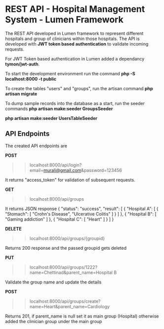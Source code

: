 # REST API - Hospital Management System - Lumen Framework

The REST API developed in Lumen framework to represent different hospitals and group of clinicians within those hospitals. The API is developed with **JWT token based authentication** to validate incoming requests. 

For JWT Token based authentication in Lumen added a dependancy **tymon/jwt-auth**.

To start the development environment run the command
**php -S localhost:8000 -t public**

To create the tables "users" and "groups", run the artisan command
**php artisan migrate**

To dump sample records into the database as a start, run the seeder commands
**php artisan make:seeder GroupsSeeder**

**php artisan make:seeder UsersTableSeeder**

## API Endpoints
The created API endpoints are 


**POST**
>> localhost:8000/api/login?email=murali@gmail.com&password=123456

It returns "access_token" for validation of subsequent requests.


**GET**
>> localhost:8000/api/groups

It returns JSON response
{
    "status": "success",
    "result": [
        {
            "Hospital A": [
                {
                    "Stomach": [
                        "Crohn's Disease",
                        "Ulcerative Colitis"
                    ]
                }
            ]
        },
        {
            "Hospital B": [
                "Gaming addiction"
            ]
        },
        {
            "Hospital C": [
                "Heart"
            ]
        }
    ]
}


**DELETE**
>> localhost:8000/api/groups/{groupid}

Returns 200 response and the passed groupid gets deleted


**PUT**
>> localhost:8000/api/groups/1222?name=Chettinad&parent_name=Hospital B

Validate the group name and update the details


**POST**
>> localhost:8000/api/groups/create?name=Heart&parent_name=Cardiology

Returns 201, if parent_name is null set it as main group (Hospital) otherwise added the clinician group under the main group




